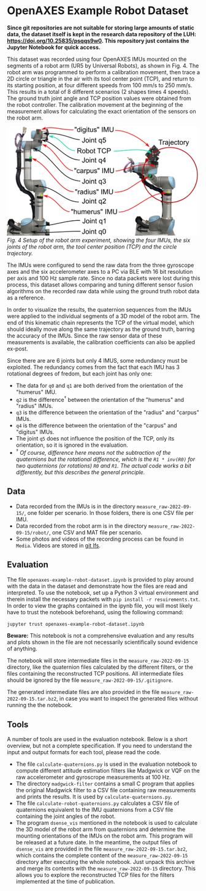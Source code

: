 # OpenAXES Example Robot Dataset

**Since git repositories are not suitable for storing large amounts of static data, the dataset itself is kept in the research data repository of the LUH: https://doi.org/10.25835/psqqs9w0. This repository just contains the Jupyter Notebook for quick access.**

This dataset was recorded using four OpenAXES IMUs mounted on the segments of a robot arm (UR5 by Universal Robots), as shown in Fig. 4.
The robot arm was programmed to perform a calibration movement, then trace a 2D circle or triangle in the air with its tool center point (TCP), and return to its starting position, at four different speeds from 100 mm/s to 250 mm/s.
This results in a total of 8 different scenarios (2 shapes times 4 speeds).
The ground truth joint angle and TCP position values were obtained from the robot controller.
The calibration movement at the beginning of the measurement allows for calculating the exact orientation of the sensors on the robot arm.

<img src="../docs/static/images/RobotArm.jpg" alt="Fig. 4  Setup of the robot arm experiment, showing the four IMUs, the six joints of the robot arm, the tool center position (TCP) and the circle trajectory." width="500px"><br>
*Fig. 4  Setup of the robot arm experiment, showing the four IMUs, the six joints of the robot arm, the tool center position (TCP) and the circle trajectory.*

The IMUs were configured to send the raw data from the three gyroscope axes and the six accelerometer axes to a PC via BLE with 16 bit resolution per axis and 100 Hz sample rate.
Since no data packets were lost during this process, this dataset allows comparing and tuning different sensor fusion algorithms on the recorded raw data while using the ground truth robot data as a reference.

In order to visualize the results, the quaternion sequences from the IMUs were applied to the individual segments of a 3D model of the robot arm.
The end of this kinematic chain represents the TCP of the virtual model, which should ideally move along the same trajectory as the ground truth, barring the accuracy of the IMUs.
Since the raw sensor data of these measurements is available, the calibration coefficients can also be applied ex-post.

Since there are are 6 joints but only 4 IMUS, some redundancy must be exploited.
The redundancy comes from the fact that each IMU has 3 rotational degrees of fredom, but each joint has only one:

* The data for `q0` and `q1` are both derived from the orientation of the "humerus" IMU.
* `q2` is the difference<sup>†</sup> between the orientation of the "humerus" and "radius" IMUs.
* `q3` is the difference between the orientation of the "radius" and "carpus" IMUs.
* `q4` is the difference between the orientation of the "carpus" and "digitus" IMUs.
* The joint `q5` does not influence the position of the TCP, only its orientation, so it is ignored in the evaluation.
* <sup>†</sup> *Of course, difference here means not the subtraction of the quaternions but the rotational difference, which is the `R1 * inv(R0)` for two quaternions (or rotations) `R0` and `R1`. The actual code works a bit differently, but this describes the general principle.*

## Data

* Data recorded from the IMUs is in the directory `measure_raw-2022-09-15/`, one folder per scenario.
In those folders, there is one CSV file per IMU.
* Data recorded from the robot arm is in the directory `measure_raw-2022-09-15/robot/`, one CSV and MAT file per scenario.
* Some photos and videos of the recording process can be found in `Media`. Videos are stored in [git lfs](https://git-lfs.com/).

## Evaluation

The file `openaxes-example-robot-dataset.ipynb` is provided to play around with the data in the dataset and demonstrate how the files are read and interpreted.
To use the notebook, set up a Python 3 virtual environment and therein install the necessary packets with `pip install -r resuirements.txt`.
In order to view the graphs contained in the ipynb file, you will most likely have to trust the notebook beforehand, using the following command:

```bash
jupyter trust openaxes-example-robot-dataset.ipynb
```

**Beware:** This notebook is not a comprehensive evaluation and any results and plots shown in the file are not necessarily scientifically sound evidence of anything.

The notebook will store intermediate files in the `measure_raw-2022-09-15` directory, like the quaternion files calculated by the different filters, or the files containing the reconstructed TCP positions.
All intermediate files should be ignored by the file `measure_raw-2022-09-15/.gitignore`.

The generated intermediate files are also provided in the file `measure_raw-2022-09-15.tar.bz2`, in case you want to inspect the generated files without running the the notebook.

## Tools

A number of tools are used in the evaluation notebook.
Below is a short overview, but not a complete specification.
If you need to understand the input and output formats for each tool, please read the code.

* The file `calculate-quaternions.py` is used in the evaluation notebook to compute different attitude estimation filters like Madgwick or VQF on the raw accelerometer and gyroscrope measurements at 100 Hz.
* The directory `madgwick-filter` contains a small C program that applies the original Madgwick filter to a CSV file containing raw measurements and prints the results. It is used by `calculate-quaternions.py`.
* The file `calculate-robot-quaternions.py` calculates a CSV file of quaternions equivalent to the IMU quaternions from a CSV file containing the joint angles of the robot.
* The program `dsense_vis` mentioned in the notebook is used to calculate the 3D model of the robot arm from quaternions and determine the mounting orientations of the IMUs on the robot arm.
  This program will be released at a future date.
  In the meantime, the output files of `dsense_vis` are provided in the file `measure_raw-2022-09-15.tar.bz2`, which contains the complete content of the `measure_raw-2022-09-15` directory after executing the whole notebook.
  Just unpack this archive and merge its contents with the `measure_raw-2022-09-15` directory.
  This allows you to explore the reconstructed TCP files for the filters implemented at the time of publication.
